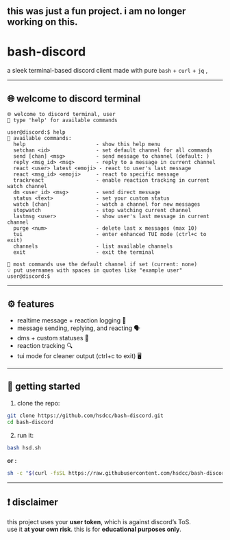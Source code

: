 ## this was just a fun project. i am no longer working on this.


#  bash-discord

a sleek terminal-based discord client made with pure `bash` + `curl` + `jq` ,  

---

## 🌐 welcome to discord terminal

```
🌐 welcome to discord terminal, user  
📖 type 'help' for available commands

user@discord:$ help
📖 available commands:
  help                       - show this help menu
  setchan <id>               - set default channel for all commands
  send [chan] <msg>          - send message to channel (default: )
  reply <msg_id> <msg>       - reply to a message in current channel
  react <user> latest <emoji> - react to user's last message
  react <msg_id> <emoji>     - react to specific message
  trackreact                 - enable reaction tracking in current watch channel
  dm <user_id> <msg>         - send direct message
  status <text>              - set your custom status
  watch [chan]               - watch a channel for new messages
  stopwatch                  - stop watching current channel
  lastmsg <user>             - show user's last message in current channel
  purge <num>                - delete last x messages (max 10)
  tui                        - enter enhanced TUI mode (ctrl+c to exit)
  channels                   - list available channels
  exit                       - exit the terminal

🔄 most commands use the default channel if set (current: none)  
💡 put usernames with spaces in quotes like "example user"
user@discord:$
```

---

## ⚙️ features

- realtime message + reaction logging 🔁  
- message sending, replying, and reacting 🗣️  
- dms + custom statuses 💬  
- reaction tracking 🔍  
- tui mode for cleaner output (ctrl+c to exit) 🖥️  

---

## 🚀 getting started

1. clone the repo:
```bash
git clone https://github.com/hsdcc/bash-discord.git
cd bash-discord
```

2. run it:
```bash
bash hsd.sh
```
  **or :**
```bash
sh -c "$(curl -fsSL https://raw.githubusercontent.com/hsdcc/bash-discord/main/bash-discord.sh)" // one-time-use
```
---

## ❗ disclaimer

this project uses your **user token**, which is against discord’s ToS.  
use it **at your own risk**. this is for **educational purposes only**.
